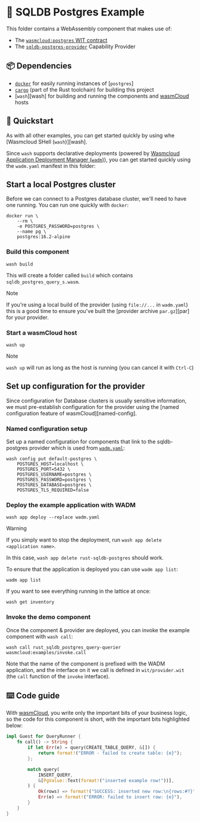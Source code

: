 # 🐘 SQLDB Postgres Example

This folder contains a WebAssembly component that makes use of:

- The [`wasmcloud:postgres` WIT contract][contract]
- The [`sqldb-postgres-provider`][provider] Capability Provider

[contract]: ./wit/deps/postgres/provider.wit
[provider]: ../../../../crates/provider-sqldb-postgres

## 📦 Dependencies

- [`docker`][docker] for easily running instances of [`postgres`]
- [`cargo`][cargo] (part of the Rust toolchain) for building this project
- [`wash`][wash] for building and running the components and [wasmCloud][wasmcloud] hosts

[docker]: https://docs.docker.com
[postgres]: https://postgresql.org
[cargo]: https://doc.rust-lang.org/cargo/

## 👟 Quickstart

As with all other examples, you can get started quickly by using whe [Wasmcloud SHell (`wash`)][wash].

Since `wash` supports declarative deployments (powered by [Wasmcloud Application Deployment Manager (`wadm`)][wadm]), you can get started quickly using the `wadm.yaml` manifest in this folder:

## Start a local Postgres cluster

Before we can connect to a Postgres database cluster, we'll need to have one running. You can run one quickly with `docker`:

```console
docker run \
    --rm \
    -e POSTGRES_PASSWORD=postgres \
    --name pg \
    postgres:16.2-alpine
```

### Build this component

```console
wash build
```

This will create a folder called `build` which contains `sqldb_postgres_query_s.wasm`.

> [!NOTE]
> If you're using a local build of the provider (using `file://...` in `wadm.yaml`) this is a good time to ensure you've built the [provider archive `par.gz`][par] for your provider.

### Start a wasmCloud host

```console
wash up
```

> [!NOTE]
> `wash up` will run as long as the host is running (you can cancel it with `Ctrl-C`)


## Set up configuration for the provider

Since configuration for Database clusters is usually sensitive information, we must pre-establish configuration for the provider using the [named configuration feature of wasmCloud][named-config].

### Named configuration setup

Set up a named configuration for components that link to the sqldb-postgres provider which is used from [`wadm.yaml`](./wadm.yaml):

```console
wash config put default-postgres \
    POSTGRES_HOST=localhost \
    POSTGRES_PORT=5432 \
    POSTGRES_USERNAME=postgres \
    POSTGRES_PASSWORD=postgres \
    POSTGRES_DATABASE=postgres \
    POSTGRES_TLS_REQUIRED=false
```

### Deploy the example application with WADM

```console
wash app deploy --replace wadm.yaml
```

> [!WARNING]
> If you simply want to stop the deployment, run `wash app delete <application name>`.
>
> In this case, `wash app delete rust-sqldb-postgres` should work.

To ensure that the application is deployed you can use `wadm app list`:

```console
wadm app list
```

If you want to see everything running in the lattice at once:

```console
wash get inventory
```

[wadm]: https://github.com/wasmCloud/wadm

### Invoke the demo component

Once the component & provider are deployed, you can invoke the example component with `wash call`:

```console
wash call rust_sqldb_postgres_query-querier wasmcloud:examples/invoke.call
```

Note that the name of the component is prefixed with the WADM application, and the interface on it we call is defined in `wit/provider.wit` (the `call` function of the `invoke` interface).

## ⌨️ Code guide

With [wasmCloud][wasmcloud], you write only the important bits of your business logic, so the code for this component is short, with the important bits highlighted below:

```rust
impl Guest for QueryRunner {
    fn call() -> String {
        if let Err(e) = query(CREATE_TABLE_QUERY, &[]) {
            return format!("ERROR - failed to create table: {e}");
        };

        match query(
            INSERT_QUERY,
            &[PgValue::Text(format!("inserted example row!"))],
        ) {
            Ok(rows) => format!("SUCCESS: inserted new row:\n{rows:#?}"),
            Err(e) => format!("ERROR: failed to insert row: {e}"),
        }
    }
}
```

[wasmcloud]: https://wasmcloud.com/docs/intro
